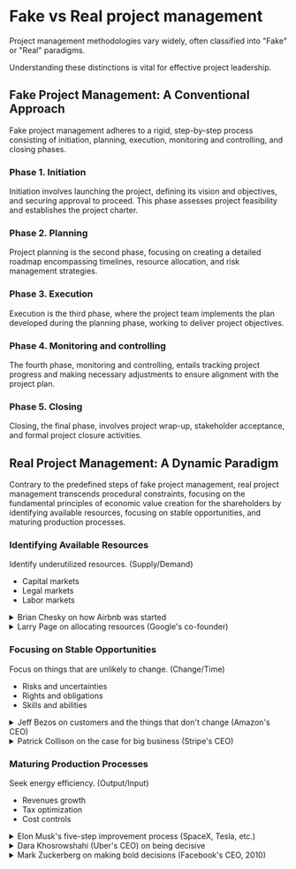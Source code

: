 # Fake vs Real project management

Project management methodologies vary widely, often classified into "Fake" or "Real" paradigms.

Understanding these distinctions is vital for effective project leadership.

## Fake Project Management: A Conventional Approach

Fake project management adheres to a rigid, step-by-step process consisting of initiation, planning, execution, monitoring and controlling, and closing phases.

### Phase 1. Initiation

Initiation involves launching the project, defining its vision and objectives, and securing approval to proceed. This phase assesses project feasibility and establishes the project charter.

### Phase 2. Planning

Project planning is the second phase, focusing on creating a detailed roadmap encompassing timelines, resource allocation, and risk management strategies.

### Phase 3. Execution

Execution is the third phase, where the project team implements the plan developed during the planning phase, working to deliver project objectives.

### Phase 4. Monitoring and controlling

The fourth phase, monitoring and controlling, entails tracking project progress and making necessary adjustments to ensure alignment with the project plan.

### Phase 5. Closing

Closing, the final phase, involves project wrap-up, stakeholder acceptance, and formal project closure activities.

## Real Project Management: A Dynamic Paradigm

Contrary to the predefined steps of fake project management, real project management transcends procedural constraints, focusing on the fundamental principles of economic value creation for the shareholders by identifying available resources, focusing on stable opportunities, and maturing production processes.

### Identifying Available Resources

Identify underutilized resources. (Supply/Demand)

- Capital markets
- Legal markets
- Labor markets

<details>
  <summary>
    Brian Chesky on how Airbnb was started
  </summary>

https://github.com/julienreszka/julienreszka/assets/8984570/0d97aa2d-e699-468f-a92d-b74d1d2f533f

  <audio controls>
    <source 
      src="media/Brian-Chesky-how-Airbnb-was-started.mp3" 
      type="audio/mpeg"
    >
  </audio>
  <p>
  
    So I had this moment, I'm sure all of us have these moments in our life where we make a change and everything changes after that. 
  
    I quit my job and I put everything, I have an old Honda Civic, I put everything I own in the back seat and the trunk of old Honda Civic, including a rolled up foam mattress. 
    I have a thousand hours of the bank and I called Joe and I said, I'm coming to San Francisco. 
    It turns out that Joe said, well, the rent is $1,150. So I actually can't pay rent. 
    It turns out that weekend, this international sign conference is coming to San Francisco. 
    We go to the conference website and notice that all the hotels and the conference website are sold out. 
    Then we had this idea, we said, well, what if we just turned our house into a bed and breakfast for the sign conference? 
    Unfortunately, I don't have any beds, but Joe had three air beds. 
    We pulled the air beds out of the closet. We inflated three air beds. We called it the air bed and breakfast.
  </p>
</details>

<details>
  <summary>
    Larry Page on allocating resources (Google's co-founder)
  </summary>

  <audio controls>
    <source 
      src="media/Larry-Page.mp3" 
      type="audio/mpeg"
    >
  </audio>
  <p>
  
    Larry: I think my job is to create that scale that we haven't quite seen from other companies. You know, how we actually invest all the capital we have. And so on. 
    I think [...] part of our job is kind of like Warren Buffett, managing these disparate things well. I've been doing that in a pretty independent way. And then I think part of our job we see is creating new things, creating new things or buying them at very early stages. Like we do with Android. I think we bought them with 10 people. And that was something I was really excited about. 
    
    Interviewer: So you'll keep going. You'll keep expanding the portfolio.
    
    Larry: Yeah, and I think, you know, just looking at how we really invest the resources we have and continue to grow that.
  </p>
</details>

### Focusing on Stable Opportunities

Focus on things that are unlikely to change. (Change/Time)

- Risks and uncertainties
- Rights and obligations
- Skills and abilities

<details>
  <summary>
  Jeff Bezos on customers and the things that don't change (Amazon's CEO)
  </summary>

https://github.com/julienreszka/julienreszka/assets/8984570/1b5ca58d-f29e-457b-98a4-086012f4c442

  <audio controls>
    <source 
      src="media/Jeff-Bezos-speaks-on-customers-and-the-things-that-don-t-change.mp3" 
      type="audio/mpeg"
    >
  </audio>
  <p>

    I get asked a very interesting question from time to time that I like and I enjoy and I answer and I play with; and the question is, Jeff, what's going to change over the next 10 years?
    And that's a fun dinner conversation.

    I'll tell you, there's an even more important question that I almost never get asked. And that is: what's not going to change over the next 10 years?

    And the reason that question is so important is you can build your plans around those things.

    So at Amazon, I know for a fact, customers are going to want low prices 10 years from now. That's not going to change.
    Customers are going to want fast delivery.
    They're going to want big selection.

    So all the energy we put into those things will continue to pay dividends.

    It is impossible to imagine a customer coming to me 10 years from now saying, Jeff, I love Amazon, I just wish you delivered a little more slowly.

    Or I love Amazon. I just wish the prices were a little higher.

    It's not going to happen.

    And so when you can figure out the things that are going to remain true under almost all circumstances, then you can put energy into them.

  </p>
</details>

<details>
  <summary>
    Patrick Collison on the case for big business (Stripe's CEO)
  </summary>

https://github.com/julienreszka/julienreszka/assets/8984570/1b5ca58d-f29e-457b-98a4-086012f4c442

  <audio controls>
    <source 
      src="media/Patrick-Collison-The-Case-For-Big-Business.mp3" 
      type="audio/mpeg"
    >
  </audio>
  <p>

    Patrick: It's obviously virtuous or compelling or exciting to foster all these nascent startups and to kind of be an anti-incumbent, but what's the case for supporting established businesses?

    I think people misunderstand where a small business typically, not in every case, but at least in the cases where we denote them startups, there's usually an embedded innovation and the innovation is kind of all that the company is, like the new idea and they're going to do something better, different or whatever.

    And so generally speaking, we like innovation and so we've positive sentiments towards that startup. But there's a lot of innovation that comes from large established businesses. That's not all they do. There's also just running the existing thing. And so maybe it's a smaller share, but the aggregate fraction of innovation that comes from established businesses is really large. And we have to be cognizant of the cognitive bias of the startups, perhaps being somewhat more conspicuous, to choose any sector of the economy, and a significant fraction of the important inventions that occurred over the last 10 or 20 years will have come from the incumbents. And so I think as a general class, and Tyler, of course, would have book on this, I think big business is underrated. I think it's true that established businesses tend to pay better. They tend to be more efficient. More of the innovation in our economy comes from them and they produce a lot of consumer surplus.

    Maybe a lot of the tech industry doesn't place a lot of value on process and operational excellence. We kind of culturally value the spontaneous and the creative and the iconoclastic and the path breaking. But building mechanisms that can enable the very reliable provision of important services at scale and removing the sources of variability that can really cause a bad day for a very large number of people. I don't think they get quite as much cultural credit.

    Interviewer: I mean, if you think about just like the big trends in society that need to just solve our big problems, like Moore's law or the cost of solar or something, these are just you have marginal improvements over many decades that the big tech or big companies are just able to invest a lot of money into doing the R&D.

    Patrick: Relentless iterative improvement is underrated.

    Interviewer: When we think about the way in which Stripe will continue to grow in the future, in some sense it will obviously involve a lot of big businesses. Now processing a significant amount of Amazon volume. There's other businesses you're doing deals with. Tell me how you think it kind of makes sense how an exponentially growing startup would contribute to exponentially growing growth for a Stripe. Does the Stripe keep growing at the same trajectory when it's existing big businesses that you're partnering with?

    Patrick: Stripe is doomed to eventually grow at the rate of the economy. There is just a question of how long it takes to get there.

  </p>
</details>

### Maturing Production Processes

Seek energy efficiency. (Output/Input)

- Revenues growth
- Tax optimization
- Cost controls

<details>
  <summary>
    Elon Musk's five-step improvement process (SpaceX, Tesla, etc.)
  </summary>

https://github.com/julienreszka/julienreszka/assets/8984570/65713812-b224-41f8-af23-923cfc7ab116

  <audio controls>
    <source 
      src="media/Elon-Musk-Five-Step-Improvement-Process.mp3" 
      type="audio/mpeg"
    >
  </audio>
  <p>

    Everyone's wrong, no matter who you are, everyone's wrong, some of the time.

    The most common error of a smart engineer is to optimize a thing that should not exist. Why would people do that? Well, everyone's been trained in high school and college that you gotta answer the questions, convergent logic. So you can't tell the professor your question is dumb. You'll get a bad grade. You have to answer the question. So everyone's basically without knowing it, they got like mental straight jacket on. They'll work on optimizing the thing that should simply not exist. Just make your requirements less dumb.

    Your requirements are definitely dumb. It does not matter who gave them to you. It's particularly dangerous if a smart person gave you the requirements because you might not question them enough. No matter who you are, everyone's wrong, some of the time.

    Then try very hard to delete the part or process. This is actually very important. If you are not occasionally adding things back in, you are not deleting enough.

    The bias tends to be very strongly towards, let's add this part or process step in case we need it. But you can basically make in case arguments for so many things.

    Only the third step is simplify or optimize.

    Finally, you get to step four, which is accelerate cycle time.
    You're moving too slowly. Go faster. But don't go faster until you have worked on the other three things first.

    And then the final step is automate.

    Now, I have personally made the mistake of going backwards on all five steps. Multiple times. I automated, accelerated, simplified, and then deleted.

  </p>
</details>

<details>
  <summary>
    Dara Khosrowshahi (Uber's CEO) on being decisive
  </summary>
  
https://github.com/julienreszka/julienreszka/assets/8984570/d4c149af-e1d8-483a-89c0-dce1a323409d

  <audio controls>
    <source 
      src="media/Dara-Khosrowshahi-on-being-decisive.mp3" 
      type="audio/mpeg"
    >
  </audio>
  <p>

    This is not the first tough time for Uber. And the much tougher time, frankly, was post pandemic. Our mobility business, which was our cash cow, lost 85% of its volume, overnight, within the context that we were losing two and a half billion dollars anyway.

    We were deeply unprofitable.

    And I was like, all right, let's go. And I took input, but I started leading, and this is not something that you do all the time, because you want your team involved.

    You got to be top down, you've got a solve for speed, and you've got to solve for decisiveness.

    Because even if you're decisive, you make a decision that's 20% off, it's better than being indecisive and not doing anything.

  </p>
</details>

<details>
  <summary>
    Mark Zuckerberg on making bold decisions (Facebook's CEO, 2010)
  </summary>

  <audio controls>
    <source 
      src="media/Dara-Khosrowshahi-on-being-decisive.mp3" 
      type="audio/mpeg"
    >
  </audio>
  <p>

    [...] I think making it so that this is a place where people can move quickly is just key. Having an emphasis on making bold decisions and being bold and the products that we build.
    I think is why we have products like newsfeed, which at the time was controversial, but now is one of the core parts of the product and has been emulated by a lot of other startups and companies, or why we have a platform. When we built our first version of the development platform, people weren't thinking about social networks as social platforms for social software development. And that was a pretty controversial decision, and we decided to go for it. Now we have a development community of almost a million developers, so that is kind of a direct byproduct of that kind of line of thinking.

    And then I think just also focusing on leverage and impact, the best people want to go to the place where they can have the biggest impact. We have always focused on this ratio here of the number of engineers that we have to the size of the user base, for the impact that they're going to have. And what we found is that each engineer here is roughly responsible for more than a million users. If you do that calculation, that's much more than smaller companies that have smaller user bases, but smaller employee bases, and much larger than larger companies that have maybe more users, but also a lot more employees. So we're kind of in this sweet spot, and we've always focused on building the company in a way where there's just a lot of leverage, and that that would encourage just the best people to come join the company.

  </p>
</details>
